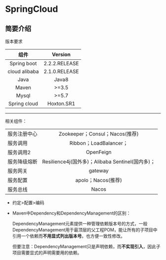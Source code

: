 # SpringCloud

## 简要介绍

版本要求

|     组件      |    Version    |
| :-----------: | :-----------: |
|  Spring boot  | 2.2.2.RELEASE |
| cloud alibaba | 2.1.0.RELEASE |
|     Java      |     Java8     |
|     Maven     |     >=3.5     |
|     Mysql     |     >=5.7     |
| Spring cloud  |  Hoxton.SR1   |

---

相关组件：

|              |                                                  |
| :----------- | :----------------------------------------------: |
| 服务注册中心 |          Zookeeper；Consul；Nacos(推荐)          |
| 服务调用     |              Ribbon；LoadBalancer；              |
| 服务调用2    |                    OpenFeign                     |
| 服务降级熔断 | Resilience4j(国外多)；Alibaba Sentinel(国内多)； |
| 服务网关     |                     gateway                      |
| 服务配置     |                apolo；Nacos(推荐)                |
| 服务总线     |                      Nacos                       |

- 约定>配置>编码

- Maven中Dependency和DependencyManagement的区别：

  DependencyManagement元素提供一种管理依赖版本号的方式，一般DependencyManagement用于最顶层的父工程POM，能让所有的子项目中引用一个依赖而**不用显式列出版本号**。也方便一致性修改。

  但要注意：DependencyManagement只是声明依赖，而**不实现引入**，因此子项目需要显式的声明需要用的依赖。